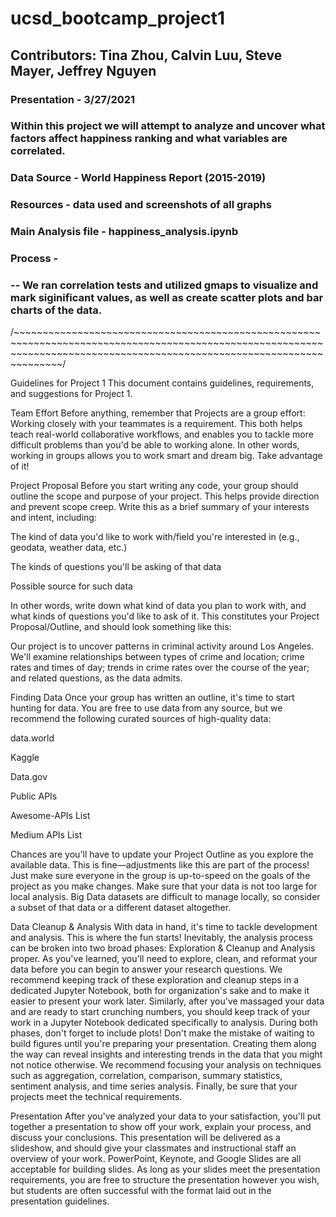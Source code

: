# ucsd_bootcamp_project1
## Contributors: Tina Zhou, Calvin Luu, Steve Mayer, Jeffrey Nguyen

### Presentation - 3/27/2021

### Within this project we will attempt to analyze and uncover what factors affect happiness ranking and what variables are correlated.
### Data Source - World Happiness Report (2015-2019)
### Resources - data used and screenshots of all graphs
### Main Analysis file - happiness_analysis.ipynb

### Process -
### -- We ran correlation tests and utilized gmaps to visualize and mark siginificant values, as well as create scatter plots and bar charts of the data.

/~~~~~~~~~~~~~~~~~~~~~~~~~~~~~~~~~~~~~~~~~~~~~~~~~~~~~~~~~~~~~~~~~~~~~~~~~~~~~~~~~~~~~~~~~~~~~~~~~~~~~~~~~~~~~~~~~~~~~~~~~~~~~~~~~~~~~~~~~~~~~~~~~~~~~~~~~~~~~~~~~~~~~~~~~~/

Guidelines for Project 1
This document contains guidelines, requirements, and suggestions for Project 1.

Team Effort
Before anything, remember that Projects are a group effort: Working closely with your teammates is a requirement. This both helps teach real-world collaborative workflows, and enables you to tackle more difficult problems than you'd be able to working alone.
In other words, working in groups allows you to work smart and dream big. Take advantage of it!

Project Proposal
Before you start writing any code, your group should outline the scope and purpose of your project. This helps provide direction and prevent scope creep.
Write this as a brief summary of your interests and intent, including:


The kind of data you'd like to work with/field you're interested in (e.g., geodata, weather data, etc.)


The kinds of questions you'll be asking of that data


Possible source for such data


In other words, write down what kind of data you plan to work with, and what kinds of questions you'd like to ask of it. This constitutes your Project Proposal/Outline, and should look something like this:

Our project is to uncover patterns in criminal activity around Los Angeles. We'll examine relationships between types of crime and location; crime rates and times of day; trends in crime rates over the course of the year; and related questions, as the data admits.


Finding Data
Once your group has written an outline, it's time to start hunting for data. You are free to use data from any source, but we recommend the following curated sources of high-quality data:


data.world


Kaggle


Data.gov


Public APIs


Awesome-APIs List


Medium APIs List


Chances are you'll have to update your Project Outline as you explore the available data. This is fine—adjustments like this are part of the process! Just make sure everyone in the group is up-to-speed on the goals of the project as you make changes.
Make sure that your data is not too large for local analysis. Big Data datasets are difficult to manage locally, so consider a subset of that data or a different dataset altogether.

Data Cleanup & Analysis
With data in hand, it's time to tackle development and analysis. This is where the fun starts!
Inevitably, the analysis process can be broken into two broad phases: Exploration & Cleanup and Analysis proper.
As you've learned, you'll need to explore, clean, and reformat your data before you can begin to answer your research questions. We recommend keeping track of these exploration and cleanup steps in a dedicated Jupyter Notebook, both for organization's sake and to make it easier to  present your work later.
Similarly, after you've massaged your data and are ready to start crunching numbers, you should keep track of your work in a Jupyter Notebook dedicated specifically to analysis.
During both phases, don't forget to include plots! Don't make the mistake of waiting to build figures until you're preparing your presentation. Creating them along the way can reveal insights and interesting trends in the data that you might not notice otherwise.
We recommend focusing your analysis on techniques such as aggregation, correlation, comparison, summary statistics, sentiment analysis, and time series analysis.
Finally, be sure that your projects meet the technical requirements.

Presentation
After you've analyzed your data to your satisfaction, you'll put together a presentation to show off your work, explain your process, and discuss your conclusions.
This presentation will be delivered as a slideshow, and should give your classmates and instructional staff an overview of your work. PowerPoint, Keynote, and Google Slides are all acceptable for building slides.
As long as your slides meet the presentation requirements, you are free to structure the presentation however you wish, but students are often successful with the format laid out in the presentation guidelines.
